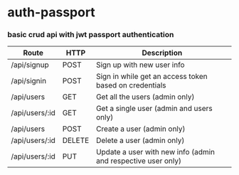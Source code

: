 # auth-passport
### basic crud api with jwt passport authentication
**Route** | **HTTP** | **Description**
----------|----------|----------------
/api/signup | POST | Sign up with new user info
/api/signin | POST | Sign in while get an access token based on credentials
/api/users | GET | Get all the users (admin only)
/api/users/:id | GET | Get a single user (admin and users only)
/api/users | POST | Create a user (admin only)
/api/users/:id | DELETE | Delete a user (admin only)
/api/users/:id | PUT | Update a user with new info (admin and respective user only)